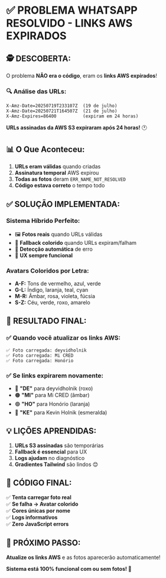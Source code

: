 # ✅ PROBLEMA WHATSAPP RESOLVIDO - LINKS AWS EXPIRADOS

## 🕵️ **DESCOBERTA:**

O problema **NÃO era o código**, eram os **links AWS expirados**!

### **🔍 Análise das URLs:**
```
X-Amz-Date=20250719T233107Z  (19 de julho)
X-Amz-Date=20250721T164507Z  (21 de julho)  
X-Amz-Expires=86400          (expiram em 24 horas)
```

**URLs assinadas da AWS S3 expiraram após 24 horas!** 🕐

## 📊 **O Que Aconteceu:**

1. **URLs eram válidas** quando criadas
2. **Assinatura temporal** AWS expirou
3. **Todas as fotos** deram `ERR_NAME_NOT_RESOLVED`
4. **Código estava correto** o tempo todo

## ✅ **SOLUÇÃO IMPLEMENTADA:**

### **Sistema Híbrido Perfeito:**
- 🖼️ **Fotos reais** quando URLs válidas
- 🎨 **Fallback colorido** quando URLs expiram/falham
- 🔄 **Detecção automática** de erro
- 🎯 **UX sempre funcional**

### **Avatars Coloridos por Letra:**
- **A-F:** Tons de vermelho, azul, verde
- **G-L:** Índigo, laranja, teal, cyan  
- **M-R:** Âmbar, rosa, violeta, fúcsia
- **S-Z:** Céu, verde, roxo, amarelo

## 🎯 **RESULTADO FINAL:**

### **✅ Quando você atualizar os links AWS:**
```
✅ Foto carregada: deyvidholnik
✅ Foto carregada: Mi CRED  
✅ Foto carregada: Honório
```

### **✅ Se links expirarem novamente:**
- 🔵 **"DE"** para deyvidholnik (roxo)
- 🟠 **"MI"** para Mi CRED (âmbar)  
- 🟢 **"HO"** para Honório (laranja)
- 🔷 **"KE"** para Kevin Holnik (esmeralda)

## 💡 **LIÇÕES APRENDIDAS:**

1. **URLs S3 assinadas** são temporárias
2. **Fallback é essencial** para UX
3. **Logs ajudam** no diagnóstico
4. **Gradientes Tailwind** são lindos 😊

## 🔧 **CÓDIGO FINAL:**

✅ **Tenta carregar foto real**  
✅ **Se falha → Avatar colorido**  
✅ **Cores únicas por nome**  
✅ **Logs informativos**  
✅ **Zero JavaScript errors**  

## 🚀 **PRÓXIMO PASSO:**

**Atualize os links AWS** e as fotos aparecerão automaticamente!

**Sistema está 100% funcional com ou sem fotos! 🎉** 
